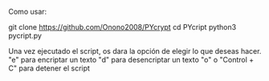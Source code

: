 Como usar:


git clone https://github.com/Onono2008/PYcrypt
cd PYcript
python3 pycript.py


Una vez ejecutado el script, os dara la opción de elegir lo que deseas hacer. 
"e" para encriptar un texto
"d" para desencriptar un texto
"o" o "Control + C" para detener el script
